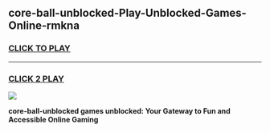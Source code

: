 
## core-ball-unblocked-Play-Unblocked-Games-Online-rmkna
<h3>
<a href="https://premium76.site?title=core-ball-unblocked&ref=25A">CLICK TO PLAY</a></h3>
<hr>

<h3>
<a href="https://premium76.site?title=core-ball-unblocked&ref=25A">CLICK 2 PLAY</a>
  
</h3>

<a href="https://premium76.site?title=core-ball-unblocked&ref=25A"><img src="https://clearcache.store/games.png"></a>


**core-ball-unblocked games unblocked: Your Gateway to Fun and Accessible Online Gaming**
